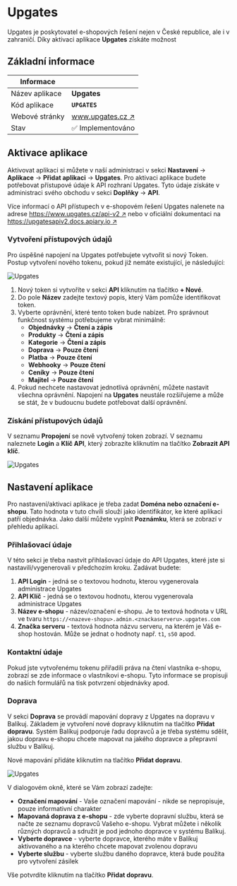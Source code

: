 ﻿---
sidebar_position: 1
---

# Upgates

Upgates je poskytovatel e-shopových řešení nejen v České republice, ale i v zahraničí. Díky aktivaci aplikace **Upgates** získáte možnost

## Základní informace
| Informace |  |
| ----------- | ----------- |
| Název aplikace | **Upgates** |
| Kód aplikace | **`UPGATES`** |
| Webové stránky | [www.upgates.cz ↗️](https://www.upgates.cz/) |
| Stav | ✅️ Implementováno | 


## Aktivace aplikace

Aktivovat aplikaci si můžete v naší administraci v sekci **Nastavení** -> **Aplikace** -> **Přidat aplikaci** -> **Upgates**. 
Pro aktivaci aplikace budete potřebovat přístupové údaje k API rozhraní Upgates. Tyto údaje získáte v administraci svého obchodu v sekci **Doplňky** ->
**API**.

Více informací o API přístupech v e-shopovém řešení Upgates nalenete na adrese [https://www.upgates.cz/api-v2 ↗️](https://www.upgates.cz/api-v2) nebo v 
oficiální dokumentaci na [https://upgatesapiv2.docs.apiary.io ↗️](https://upgatesapiv2.docs.apiary.io)

### Vytvoření přístupových údajů 

Pro úspěšné napojení na Upgates potřebujete vytvořit si nový Token. Postup vytvoření nového tokenu, pokud již nemáte existující, je následující:

![Upgates](/img/application/upgates/upgates2.png)

1. Nový token si vytvoříte v sekci **API** kliknutím na tlačítko **+ Nové**. 
2. Do pole **Název** zadejte textový popis, který Vám pomůže identifikovat token.
3. Vyberte oprávnění, které tento token bude nabízet. Pro správnout funkčnost systému potřebujeme vybrat minimálně:
	* **Objednávky** -> **Čtení a  zápis**
	* **Produkty** -> **Čtení a  zápis**
	* **Kategorie** -> **Čtení a  zápis**
	* **Doprava** -> **Pouze čtení**
	* **Platba** -> **Pouze čtení**
	* **Webhooky** -> **Pouze čtení**
	* **Ceníky** -> **Pouze čtení**
	* **Majitel** -> **Pouze čtení**
4. Pokud nechcete nastavovat jednotlivá oprávnění, můžete nastavit všechna oprávnění. Napojení na **Upgates** neustále rozšiřujeme a může se stát,
že v budoucnu budete potřebovat další oprávnění.


### Získání přístupových údajů
V seznamu **Propojení** se nově vytvořený token zobrazí. V seznamu naleznete **Login** a **Klíč API**, který zobrazíte kliknutím na tlačítko **Zobrazit API klíč**.

![Upgates](/img/application/upgates/upgates.png)


## Nastavení aplikace
Pro nastavení/aktivaci aplikace je třeba zadat **Doména nebo označení e-shopu**. Tato hodnota v tuto chvíli slouží jako identifikátor, ke které aplikaci patří objednávka. 
Jako další můžete vyplnit **Poznámku**, která se zobrazí v přehledu aplikací.

### Přihlašovací údaje
V této sekci je třeba nastvit přihlašovací údaje do API Upgates, které jste si nastavili/vygenerovali v předchozím kroku. Zadávat budete:
1. **API Login** - jedná se o textovou hodnotu, kterou vygenerovala administrace Upgates
2. **API Klíč** - jedná se o textovou hodnotu, kterou vygenerovala administrace Upgates
3. **Název e-shopu** - název/označení e-shopu. Je to textová hodnota v URL ve tvaru `https://<nazeve-shopu>.admin.<znackaserveru>.upgates.com`
4. **Značka serveru** - textová hodnota názvu serveru, na kterém je Váš e-shop hostován. Může se jednat o hodnoty např. `t1`, `s50` apod.

### Kontaktní údaje
Pokud jste vytvořenému tokenu přiřadili práva na čtení vlastníka e-shopu, zobrazí se zde informace o vlastníkovi e-shopu. Tyto informace se propisuji 
do našich formulářů na tisk potvrzení objednávky apod.

### Doprava
V sekci **Doprava** se provádí mapování dopravy z Upgates na dopravu v Balíkuj. Základem je vytvoření nové dopravy kliknutím na tlačítko **Přidat dopravu**.
Systém Balíkuj podporuje řadu dopravců a je třeba systému sdělit, jakou dopravu e-shopu chcete mapovat na jakého dopravce a přepravní službu v Balíkuj.

Nové mapování přidáte kliknutím na tlačítko **Přidat dopravu**.

![Upgates](/img/application/upgates/upgates-doprava.png)

V dialogovém okně, které se Vám zobrazí zadejte:
* **Označení mapování** - Vaše označení mapování - nikde se nepropisuje, pouze informativní charakter
* **Mapovaná doprava z e-shopu** - zde vyberte dopravní službu, která se načte ze seznamu dopravců Vašeho e-shopu. Vybrat můžete i několik různých dopravců a sdružit je pod jednoho dopravce v systému Balíkuj.
* **Vyberte dopravce** - vyberte dopravce, kterého máte v Balíkuj aktivovaného a na kterého chcete mapovat zvolenou dopravu
* **Vyberte službu** - vyberte službu daného dopravce, která bude použita pro vytvoření zásilek

Vše potvrdíte kliknutím na tlačítko **Přidat dopravu**.
